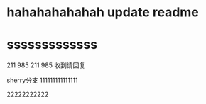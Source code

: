 # hahahahahahah          update readme
# sssssssssssss

211 985
211 985 收到请回复

sherry分支
111111111111111


22222222222
